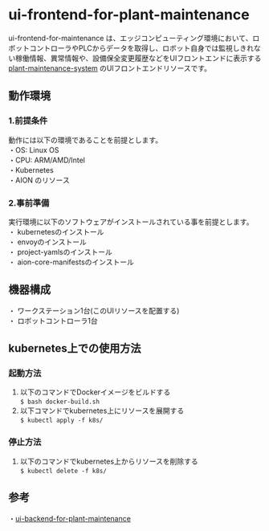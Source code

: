 # ui-frontend-for-plant-maintenance  
ui-frontend-for-maintenance は、エッジコンピューティング環境において、ロボットコントローラやPLCからデータを取得し、ロボット自身では監視しきれない稼働情報、異常情報や、設備保全変更履歴などをUIフロントエンドに表示する [plant-maintenance-system](https://github.com/latonaio/plant-maintenance-system) のUIフロントエンドリソースです。  

## 動作環境  
### 1.前提条件  
動作には以下の環境であることを前提とします。  
・OS: Linux OS  
・CPU: ARM/AMD/Intel  
・Kubernetes  
・AION のリソース  

### 2.事前準備  
実行環境に以下のソフトウェアがインストールされている事を前提とします。  
・ kubernetesのインストール  
・ envoyのインストール  
・ project-yamlsのインストール  
・ aion-core-manifestsのインストール  

## 機器構成
・ ワークステーション1台(このUIリソースを配置する)  
・ ロボットコントローラ1台  

## kubernetes上での使用方法
### 起動方法
1. 以下のコマンドでDockerイメージをビルドする  
`$ bash docker-build.sh`
2. 以下コマンドでkubernetes上にリソースを展開する  
`$ kubectl apply -f k8s/`

### 停止方法
1. 以下のコマンドでkubernetes上からリソースを削除する  
`$ kubectl delete -f k8s/`

## 参考
・[ui-backend-for-plant-maintenance](https://github.com/latonaio/ui-backend-for-plant-maintenance)
